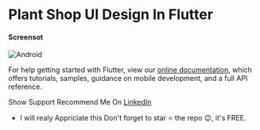 # Plant Shop UI Design In Flutter


####  Screensot





![Android](https://i.imgur.com/N0qvvgN.jpg)









For help getting started with Flutter, view our
[online documentation](https://flutter.dev/docs), which offers tutorials,
samples, guidance on mobile development, and a full API reference.


Show Support
Recommend Me On [LinkedIn](https://www.linkedin.com/in/abdulrahman-ghannam-2427ba251) 
- I will realy Appriciate this
Don't forget to star ⭐ the repo 😉, it's FREE.
